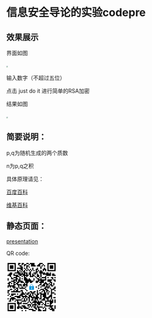 # 信息安全导论的实验codepre

## 效果展示

界面如图

<img src="https://fastly.jsdelivr.net/gh/Leevan001/pictureBed@main/utools/16689606364241668960636366.png" style="zoom: 25%;" />



输入数字（不超过五位）

点击 just do it 进行简单的RSA加密

结果如图

<img src="https://fastly.jsdelivr.net/gh/Leevan001/pictureBed@main/utools/16689607127481668960711883.png" style="zoom:25%;" />

## 简要说明：

p,q为随机生成的两个质数

n为p,q之积

具体原理请见：

[百度百科](https://baike.baidu.com/item/RSA%E7%AE%97%E6%B3%95/263310)

[维基百科](https://zh.wikipedia.org/wiki/RSA%E5%8A%A0%E5%AF%86%E6%BC%94%E7%AE%97%E6%B3%95)

## 静态页面：

[presentation](https://leevan001.github.io/RSA_pre/)

QR code:

<img src="https://raw.githubusercontent.com/Leevan001/pictureBed/main/img/qr.ioi.tw.png" style="zoom:33%;" align="left" />

